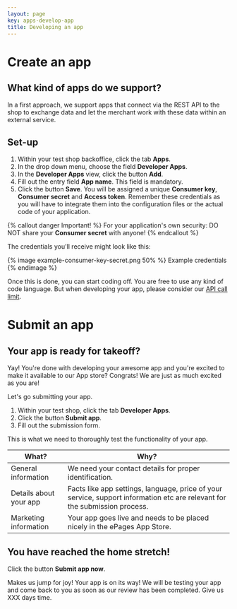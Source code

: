```yaml
---
layout: page
key: apps-develop-app
title: Developing an app
---
```


# Create an app

## What kind of apps do we support?
In a first approach, we support apps that connect via the REST API to the shop to exchange data and let the merchant work with these data within an external service.

## Set-up

1. Within your test shop backoffice, click the tab **Apps**.
2. In the drop down menu, choose the field **Developer Apps**.
3. In the **Developer Apps** view, click the button **Add**.
3. Fill out the entry field **App name**. This field is mandatory.
4. Click the button **Save**. You will be assigned a unique **Consumer key**, **Consumer secret** and **Access token**. Remember these credentials as you will have to integrate them into the configuration files or the actual code of your application.

{% callout danger Important! %}
For your application's own security: DO NOT share your **Consumer secret** with anyone!
{% endcallout %}

The credentials you'll receive might look like this:

{% image example-consumer-key-secret.png 50% %}
Example credentials
{% endimage %}

Once this is done, you can start coding off. You are free to use any kind of code language.
But when developing your app, please consider our [API call limit](page:apps-using-the-api#api-call-limit).

# Submit an app

## Your app is ready for takeoff?

Yay! You're done with developing your awesome app and you're excited to make it available to our App store? Congrats! We are just as much excited as you are!

Let's go submitting your app.

1. Within your test shop, click the tab **Developer Apps**.
2. Click the button **Submit app**.
3. Fill out the submission form.

This is what we need to thoroughly test the functionality of your app.

| What?              | Why?                                                                                                    |
|--------------------|---------------------------------------------------------------------------------------------------------|
| General information      | We need your contact details for proper identification.                                           |
| Details about your app   | Facts like app settings, language, price of your service, support information etc are relevant for the submission process.|
| Marketing information    | Your app goes live and needs to be placed nicely in the ePages App Store. |

## You have reached the home stretch!

Click the button **Submit app now**.

Makes us jump for joy! Your app is on its way! We will be testing your app and come back to you as soon as our review has been completed. Give us XXX days time.
